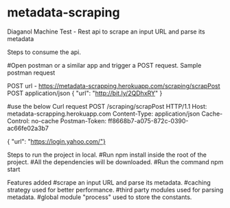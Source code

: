 # metadata-scraping

Diaganol Machine Test - Rest api to  scrape an input URL and parse its metadata

Steps to consume the api.

#Open postman or a similar app and trigger a POST request.
Sample postman request

POST url - https://metadata-scrapping.herokuapp.com/scraping/scrapPost
POST application/json
{
"url": "http://bit.ly/2QDhxRY"
}

#use the below Curl request
POST /scraping/scrapPost HTTP/1.1
Host: metadata-scrapping.herokuapp.com
Content-Type: application/json
Cache-Control: no-cache
Postman-Token: ff8668b7-a075-872c-0390-ac66fe02a3b7

{ "url": "https://login.yahoo.com/"}


Steps to run the project in local.
#Run npm install inside the root of the project.
#All the dependencies will be downloaded.
#Run the command npm start

Features added
#scrape an input URL and parse its metadata.
#caching strategy used for better performance.
#third party modules used for parsing metadata.
#global module "process" used to store the constants.

